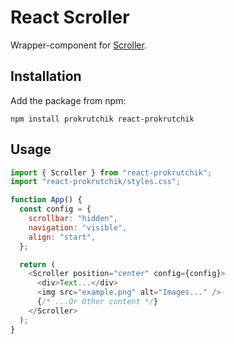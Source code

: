 # React Scroller

Wrapper-component for [Scroller](https://github.com/bespoyasov/scroller).

## Installation

Add the package from npm:

```shell
npm install prokrutchik react-prokrutchik
```

## Usage

```js
import { Scroller } from "react-prokrutchik";
import "react-prokrutchik/styles.css";

function App() {
  const config = {
    scrollbar: "hidden",
    navigation: "visible",
    align: "start",
  };

  return (
    <Scroller position="center" config={config}>
      <div>Text...</div>
      <img src="example.png" alt="Images..." />
      {/* ...Or Other content */}
    </Scroller>
  );
}
```
